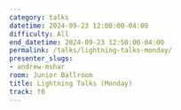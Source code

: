 ```yaml
---
category: talks
datetime: 2024-09-23 12:00:00-04:00
difficulty: All
end_datetime: 2024-09-23 12:50:00-04:00
permalink: /talks/lightning-talks-monday/
presenter_slugs:
- andrew-mshar
room: Junior Ballroom
title: Lightning Talks (Monday)
track: t0
---
```

